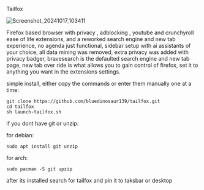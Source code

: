 Tailfox

![Screenshot_20241017_103411](https://github.com/user-attachments/assets/69f02806-ff52-438c-b91d-1c688b46e112)


Firefox based browser with privacy , adblocking , youtube and crunchyroll ease of life extensions, and a reworked search engine and new tab experience, no agenda just functional, sidebar setup with ai assistants of your choice, all data mining was removed, extra privacy was added with privacy badger, bravesearch is the defaulted search engine and new tab page, new tab over ride is what allows you to gain control of firefox, set it to anything you want in the extensions settings.

simple install, either copy the commands or enter them manually one at a time:

```
git clone https://github.com/bluedinosaur139/tailfox.git
cd tailfox
sh launch-tailfox.sh
```

if you dont have git or unzip:

for debian:

```
sudo apt install git unzip
```

for arch:

```
sudo pacman -S git upzip
```

after its installed search for tailfox and pin it to taksbar or desktop
